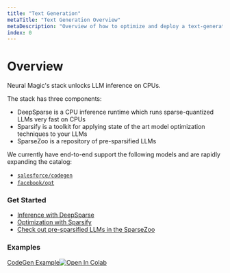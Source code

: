 ```yaml
---
title: "Text Generation"
metaTitle: "Text Generation Overview"
metaDescription: "Overview of how to optimize and deploy a text-generation model on CPUs with DeepSparse"
index: 0
---
```


# **Overview**

Neural Magic's stack unlocks LLM inference on CPUs.

The stack has three components:
- DeepSparse is a CPU inference runtime which runs sparse-quantized LLMs very fast on CPUs
- Sparsify is a toolkit for applying state of the art model optimization techniques to your LLMs
- SparseZoo is a repository of pre-sparsified LLMs

We currently have end-to-end support the following models and are rapidly expanding the catalog:
- [`salesforce/codegen`](https://huggingface.co/Salesforce/codegen-350M-mono)
- [`facebook/opt`](https://huggingface.co/facebook/opt-6.7b)

### **Get Started**
- [Inference with DeepSparse](inference.md)
- [Optimization with Sparsify](optimization.md)
- [Check out pre-sparsified LLMs in the SparseZoo](https://sparsezoo.neuralmagic.com/?useCase=text_generation)

### **Examples**

<a target="_blank" href="https://colab.research.google.com/github/neuralmagic/docs/blob/docs-refactor-phase1/src/content/tasks/text-generation/codegen-example.ipynb">
  CodeGen Example<img src="https://colab.research.google.com/assets/colab-badge.svg" alt="Open In Colab"/>
</a>
